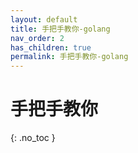 ```yaml
---
layout: default
title: 手把手教你-golang
nav_order: 2
has_children: true
permalink: 手把手教你-golang
---
```


# 手把手教你
{: .no_toc }
